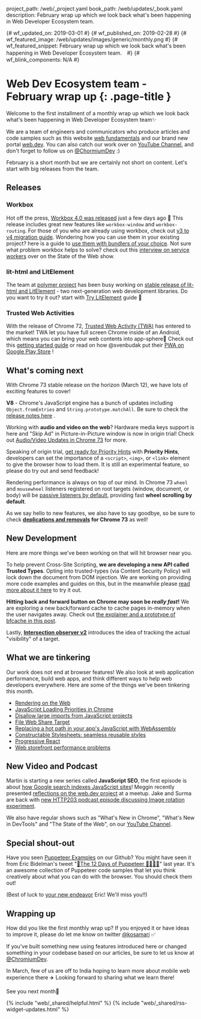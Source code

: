 project_path: /web/_project.yaml
book_path: /web/updates/_book.yaml
description: February wrap up which we look back what's been happening in Web Developer Ecosystem team.

{# wf_updated_on: 2019-03-01 #}
{# wf_published_on: 2019-02-28 #}
{# wf_featured_image: /web/updates/images/generic/monthly.png #}
{# wf_featured_snippet: February wrap up which we look back what's been happening in Web Developer Ecosystem team.　#}
{# wf_blink_components: N/A #}

# Web Dev Ecosystem team - February wrap up {: .page-title }

Welcome to the first installment of a monthly wrap up which we look back what's been happening in 
Web Developer Ecosystem team✨

We are a team of engineers and communicators who produce articles and code samples such as this 
website [web fundamentals](/web) and our brand new portal [web.dev](https://web.dev/). You can also 
catch our work over on [YouTube Channel](https://www.youtube.com/user/ChromeDevelopers), and 
don't forget to follow us on [@ChormiumDev](https://twitter.com/chromiumdev) :)

February is a short month but we are certainly not short on content. Let's start with big releases 
from the team.

## Releases
### Workbox
Hot off the press, 
[Workbox 4.0 was released](https://github.com/GoogleChrome/workbox/releases/tag/v4.0.0) just a few 
days ago 🎉 This release includes great new  features like `workbox-window` and  `workbox-routing`. 
For those of you who are already using workbox, check out 
[v3 to v4 migration guide](/web/tools/workbox/guides/migrations/migrate-from-v3). 
Wondering how you can use them in your existing project? here is a guide to 
[use them with bundlers of your choice](/web/tools/workbox/guides/using-bundlers). 
Not sure what problem workbox helps to solve? check out this 
[interview on service workers](https://www.youtube.com/watch?v=JYXXGNFJjwc) over on 
the State of the Web show. 

### lit-html and LitElement
The team at [polymer project](https://www.polymer-project.org/) has been busy working on 
[stable release of lit-html and LitElement](/web/updates/2019/02/lit-element-and-lit-html) - two 
next-generation web development libraries. Do you want to try it out? start with 
[Try LitElement](https://lit-element.polymer-project.org/try) guide 📝

### Trusted Web Activities 
With the release of Chrome 72, 
[Trusted Web Activity (TWA)](https://blog.chromium.org/2019/02/introducing-trusted-web-activity-for.html) 
has entered to the market! TWA let you have full screen Chrome inside of an Android, which means 
you can bring your web contents into app-sphere📱 Check out this 
[getting started guide](/web/updates/2019/02/using-twa) or read on how @svenbudak put their 
[PWA on Google Play Store](https://medium.com/@svenbudak/this-twa-stuff-rocks-finally-i-got-my-pwa-on-google-play-store-b92fe8dae31f)
!

## What's coming next
With Chrome 73 stable release on the horizon (March 12), we have lots of exciting features to cover!
 
**V8** - Chrome's JavaScript engine has a bunch of updates including `Object.fromEntries` and 
`String.prototype.matchAll`. Be sure to check the [release notes here](https://v8.dev/blog/v8-release-73)
.

Working with **audio and video on the web**? Hardware media keys support is here and "Skip Ad" in 
Picture-in-Picture window is now in origin trial! Check out 
[Audio/Video Updates in Chrome 73](/web/updates/2019/02/chrome-73-media-updates) for more.

Speaking of origin trial, [get ready for Priority Hints](/web/updates/2019/02/priority-hints) with 
**Priority Hints**, developers can set the importance of a `<script>`, `<img>`, or `<link>` element 
to give the browser how to load them. It is still an experimental feature, so please do try out and 
send feedback!

Rendering performance is always on top of our mind. In Chrome 73 `wheel` and `mousewheel` listeners 
registered on root targets (window, document, or body) will be 
[passive listeners by default](/web/updates/2019/02/scrolling-intervention), providing fast 
**wheel scrolling by default**.  

As we say hello to new features, we also have to say goodbye, so be sure to check 
**[deplications and removals](/web/updates/2019/02/chrome-73-deps-rems) for Chrome 73** as well!

## New Development
Here are more things we've been working on that will hit browser near you.

To help prevent Cross-Site Scripting, **we are developing a new API called Trusted Types**. 
Opting into trusted-types (via Content Security Policy) will lock down the document from DOM 
injection. We are working on providing more code examples and guides on this, but in the meanwhile 
please [read more about it here](/web/updates/2019/02/trusted-types) to try it out.

**Hitting back and forward button on Chrome may soon be _really fast_!** We are exploring a new 
back/forward cache to cache pages in-memory when the user navigates away. Check out 
[the explainer and a prototype of bfcache in this post](/web/updates/2019/02/back-forward-cache). 

Lastly, [**Intersection observer v2**](/web/updates/2019/02/intersectionobserver-v2) introduces the 
idea of tracking the actual "visibility" of a target.

## What we are tinkering
Our work does not end at browser features! We also look at web application performance, build web 
apps, and think different ways to help web developers everywhere. Here are some of the things we've 
been tinkering this month. 

* [Rendering on the Web](/web/updates/2019/02/rendering-on-the-web)
* [JavaScript Loading Priorities in Chrome](https://addyosmani.com/blog/script-priorities/)
* [Disallow large imports from JavaScript projects](https://addyosmani.com/blog/disallow-imports/)
* [File Web Share Target](https://paul.kinlan.me/file-web-share-target/)
* [Replacing a hot path in your app's JavaScript with WebAssembly](/web/updates/2019/02/hotpath-with-wasm)
* [Constructable Stylesheets: seamless reusable styles](/web/updates/2019/02/constructable-stylesheets)
* [Progressive React](https://houssein.me/progressive-react)
* [Web storefront performance problems](https://alankent.me/2019/02/16/common-web-storefront-performance-problems/)

## New Video and Podcast 
Martin is starting a new series called **JavaScript SEO**, the first episode is about 
[how Google search indexes JavaScript sites](https://www.youtube.com/watch?v=LXF8bM4g-J4)! 
Meggin recently presented 
[reflections on the web.dev project](https://www.youtube.com/watch?v=aGxrGyGSFPs) at a meetup. 
Jake and Surma are back with 
[new HTTP203 podcast episode discussing Image rotation experiment](/web/shows/http203/podcast/rotating-an-image-to-the-extreme).

We also have regular shows such as "What's New in Chrome", "What's New in DevTools" and 
"The State of the Web", on our [YouTube Channel](https://www.youtube.com/user/ChromeDevelopers).

## Special shout-out 
Have you seen [Puppeteer Examples](https://github.com/GoogleChromeLabs/puppeteer-examples) on our 
Github? You might have seen it from Eric Bidelman's tweet "[📯The 12 Days of Puppeteer 🤹🏻‍♂️🎁](https://twitter.com/ebidel/status/1079067020748967937)" last year. It's an awesome collection of 
Puppeteer code samples that let you think creatively about what you can do with the browser. 
You should check them out!

(Best of luck to [your new endeavor](https://twitter.com/ebidel/status/1101191475189039109) Eric! 
We'll miss you!!)

## Wrapping up
How did you like the first monthly wrap up? If you enjoyed it or have ideas to improve it, 
please do let me know on twitter [@kosamari](https://twitter.com/kosamari) ✅ 

If you've built something new using features introduced here or changed something in your codebase 
based on our articles, be sure to let us know at [@ChromiumDev](https://twitter.com/chromiumdev).

In March, few of us are off to India hoping to learn more about mobile web experience there ✈️ 
Looking forward to sharing what we learn there!

See you next month👋

{% include "web/_shared/helpful.html" %}
{% include "web/_shared/rss-widget-updates.html" %}